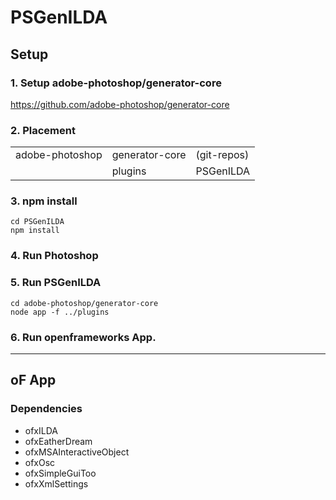 # PSGenILDA

## Setup

### 1. Setup adobe-photoshop/generator-core

https://github.com/adobe-photoshop/generator-core

### 2. Placement

||||
|:--|:--|:--|
|adobe-photoshop|generator-core|(git-repos)|
||plugins|PSGenILDA|

### 3. npm install

    cd PSGenILDA
    npm install

### 4. Run Photoshop

### 5. Run PSGenILDA

    cd adobe-photoshop/generator-core
    node app -f ../plugins

### 6. Run openframeworks App.

---

## oF App

### Dependencies

- ofxILDA
- ofxEatherDream
- ofxMSAInteractiveObject
- ofxOsc
- ofxSimpleGuiToo
- ofxXmlSettings
